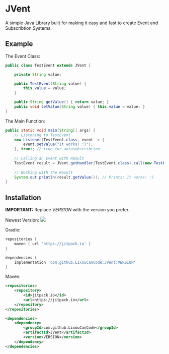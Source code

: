 # JVent
A simple Java Library built for making it easy and fast to create Event and Subscribtion Systems. 

## Example
The Event Class:
```java
public class TestEvent extends JVent {

    private String value;

    public TestEvent(String value) {
        this.value = value;
    }

    public String getValue() { return value; }
    public void setValue(String value) { this.value = value; }
}
```
The Main Function:
```java
public static void main(String[] args) {
    // Listening to TestEvent
    new Listener(TestEvent.class, event -> {
        event.setValue("It works! :)");
    }, true); // true for autosubscribtion
    
    // Calling an Event with Result
    TestEvent result = JVent.getHandler(TestEvent.class).call(new TestEvent("Initial Value"));
    
    // Working with the Result
    System.out.println(result.getValue()); // Prints: It works! :)
}
```

## Installation

**IMPORTANT:** Replace *VERSION* with the version you prefer.

Newest Version: 
[![](https://jitpack.io/v/LixouCanCode/JVent.svg)](https://jitpack.io/#LixouCanCode/JVent)

Gradle:
```groovy
repositories {
    maven { url 'https://jitpack.io' }
}

dependencies {
    implementation 'com.github.LixouCanCode:JVent:VERSION'
}
```

Maven:
```xml
<repositories>
    <repository>
        <id>jitpack.io</id>
        <url>https://jitpack.io</url>
    </repository>
</repositories>

<dependencies>
    <dependency>
        <groupId>com.github.LixouCanCode</groupId>
        <artifactId>JVent</artifactId>
        <version>VERSION</version>
    </dependency>
</dependencies>
```
